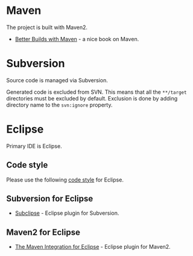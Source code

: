 # Maven #

The project is built with Maven2.

  * [Better Builds with Maven](http://opencookbook.googlecode.com/files/BetterBuildsWithMaven.pdf) - a nice book on Maven.

# Subversion #

Source code is managed via Subversion.

Generated code is excluded from SVN. This means that all the `**/target` directories must be excluded by default.
Exclusion is done by adding directory name to the `svn:ignore` property.

# Eclipse #

Primary IDE is Eclipse.

## Code style ##

Please use the following [code style](http://opencookbook.googlecode.com/files/codestyle.xml) for Eclipse.

## Subversion for Eclipse ##

  * [Subclipse](http://subclipse.tigris.org) - Eclipse plugin for Subversion.

## Maven2 for Eclipse ##

  * [The Maven Integration for Eclipse](http://m2eclipse.codehaus.org/) - Eclipse plugin for Maven2.

